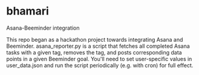 bhamari
=======

Asana-Beeminder integration

This repo began as a hackathon project towards integrating Asana and Beeminder. asana_reporter.py is a script that
fetches all completed Asana tasks with a given tag, removes the tag, and posts corresponding data points in a given
Beeminder goal. You'll need to set user-specific values in user_data.json and run the script periodically (e.g. with
cron) for full effect.

